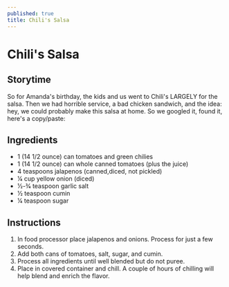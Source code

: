 ```yaml
---
published: true
title: Chili's Salsa
---
```

# Chili's Salsa
## Storytime
So for Amanda's birthday, the kids and us went to Chili's LARGELY for the salsa. Then we had horrible service, a bad chicken sandwich, and the idea: hey, we could probably make this salsa at home. So we googled it, found it, here's a copy/paste:

## Ingredients
- 1 (14 1/2 ounce) can tomatoes and green chilies
- 1 (14 1/2 ounce) can whole canned tomatoes (plus the juice)
- 4 teaspoons jalapenos (canned,diced, not pickled)
- 1⁄4 cup yellow onion (diced)
- 1⁄2-3⁄4 teaspoon garlic salt
- 1⁄2 teaspoon cumin
- 1⁄4 teaspoon sugar

## Instructions
1. In food processor place jalapenos and onions. Process for just a few seconds.
1. Add both cans of tomatoes, salt, sugar, and cumin.
1. Process all ingredients until well blended but do not puree.
1. Place in covered container and chill. A couple of hours of chilling will help blend and enrich the flavor.
